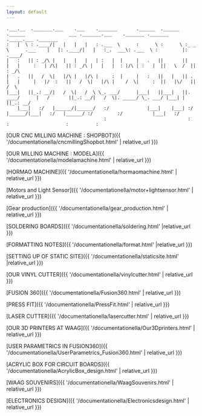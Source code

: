 ```yaml
---
layout: default
---
```


```
.___.__  ._______.___    .___    ._______       .______  .______  .______                ___ ._______.___    ._______ ._______  ._____.___ ._______
:   |  \ : .____/|   |   |   |   : .___  \      :      \ :      \ :_ _   \      .___    |   |: .____/|   |   :_.  ___\: .___  \ :         |: .____/
|   :   || : _/\ |   |   |   |   | :   |  |     |   .   ||       ||   |   |     :   | /\|   || : _/\ |   |   |  : |/\ | :   |  ||   \  /  || : _/\ 
|   .   ||   /  \|   |/\ |   |/\ |     :  |     |   :   ||   |   || . |   |     |   |/  :   ||   /  \|   |/\ |    /  \|     :  ||   |\/   ||   /  \
|___|   ||_.: __/|   /  \|   /  \ \_. ___/      |___|   ||___|   ||. ____/      |   /       ||_.: __/|   /  \|. _____/ \_. ___/ |___| |   ||_.: __/
    |___|   :/   |______/|______/   :/              |___|    |___| :/           |______/|___|   :/   |______/ :/         :/           |___|   :/   
                                    :                              :                    :                     :          :                                                 

```

                                            

[OUR CNC MILLING MACHINE : SHOPBOT]({{ '/documentationella/cncmillingShopbot.html' | relative_url }})

[OUR MILLING MACHINE : MODELA]({{ '/documentationella/modelamachine.html' | relative_url }})

[HORMAO MACHINE]({{ '/documentationella/hormaomachine.html' | relative_url }})

[Motors and Light Sensor]({{ '/documentationella/motor+lightsensor.html' | relative_url }})

[Gear production]({{ '/documentationella/gear_production.html' | relative_url }})


[SOLDERING BOARDS]({{ '/documentationella/soldering.html' |relative_url }})


[FORMATTING NOTES]({{ '/documentationella/format.html' |relative_url }})


[SETTING UP OF STATIC SITE]({{ '/documentationella/staticsite.html' |relative_url }})


[OUR VINYL CUTTER]({{ '/documentationella/vinylcutter.html' | relative_url }})


[FUSION 360]({{ '/documentationella/Fusion360.html' | relative_url }})


[PRESS FIT]({{ '/documentationella/PressFit.html' | relative_url }})


[LASER CUTTER]({{ '/documentationella/lasercutter.html' | relative_url }})


[OUR 3D PRINTERS AT WAAG]({{ '/documentationella/Our3Dprinters.html' | relative_url }})


[USER PARAMETRICS IN FUSION360]({{ '/documentationella/UserParametrics_Fusion360.html' | relative_url }})


[ACRYLIC BOX FOR CIRCUIT BOARDS]({{ '/documentationella/AcrylicBox_design.html' | relative_url }})


[WAAG SOUVENIRS]({{ '/documentationella/WaagSouvenirs.html' | relative_url }})

[ELECTRONICS DESIGN]({{ '/documentationella/Electronicsdesign.html' | relative_url }})

